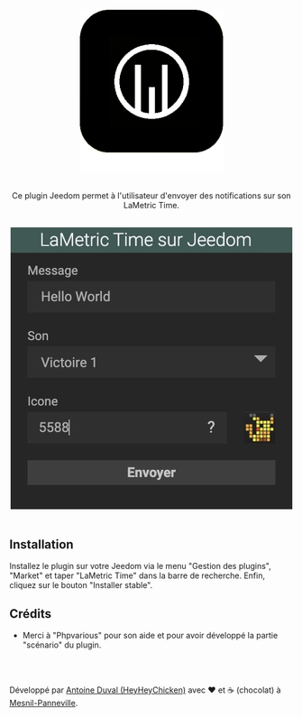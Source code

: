 <div align="center">

<img src="https://raw.githubusercontent.com/HeyHeyChicken/Jeedom-LaMetric-Time/main/plugin_info/lametric_time_icon.png" width="256">
<br><br>

Ce plugin Jeedom permet à l'utilisateur d'envoyer des notifications sur son LaMetric Time.<br>
</div>
<br>
<div align="center">
<img src="https://raw.githubusercontent.com/HeyHeyChicken/Jeedom-LaMetric-Time/main/.github/widget.jpeg">
</div>

<br>

## Installation

Installez le plugin sur votre Jeedom via le menu "Gestion des plugins", "Market" et taper "LaMetric Time" dans la barre de recherche. Enfin, cliquez sur le bouton "Installer stable".

## Crédits

- Merci à "Phpvarious" pour son aide et pour avoir développé la partie "scénario" du plugin.

<br>
<br>

Développé par [Antoine Duval (HeyHeyChicken)](//antoine.cuffel.fr) avec ❤ et ☕ (chocolat) à [Mesnil-Panneville](//en.wikipedia.org/wiki/Mesnil-Panneville).
